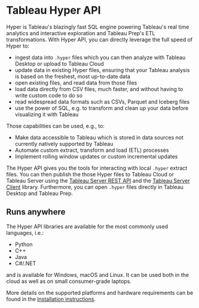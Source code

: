 # Tableau Hyper API

Hyper is Tableau's blazingly fast SQL engine powering Tableau's real time analytics and interactive exploration and Tableau Prep's ETL transformations.
With Hyper API, you can directly leverage the full speed of Hyper to:

* ingest data into `.hyper` files which you can then analyze with Tableau Desktop or upload to Tableau Cloud
* update data in existing Hyper files, ensuring that your Tableau analysis is based on the freshest, most up-to-date data
* open existing files, and read data from those files
* load data directly from CSV files, much faster, and without having to write custom code to do so
* read widespread data formats such as CSVs, Parquet and Iceberg files
* use the power of SQL, e.g. to transform and clean up your data before visualizing it with Tableau

Those capabilities can be used, e.g., to:

- Make data accessible to Tableau which is stored in data sources not
  currently natively supported by Tableau
- Automate custom extract, transform and load (ETL) processes
- Implement rolling window updates or custom incremental updates

The Hyper API gives you the tools for interacting with local `.hyper` extract files.
You can then publish the those Hyper files to Tableau Cloud or Tableau Server
using the
[Tableau Server REST API](https://onlinehelp.tableau.com/current/api/rest_api/en-us/help.htm)
and the
[Tableau Server Client](https://tableau.github.io/server-client-python/#) library.
Furthermore, you can open `.hyper` files directly in Tableau Desktop and Tableau Prep.

## Runs anywhere

The Hyper API libraries are available for the most commonly used languages, i.e.:

- Python
- C++
- Java
- C#/.NET

and is available for Windows, macOS and Linux.
It can be used both in the cloud as well as on small consumer-grade laptops.

More details on the supported platforms and hardware requirements can be found in the [Installation instructions](/docs/installation).
